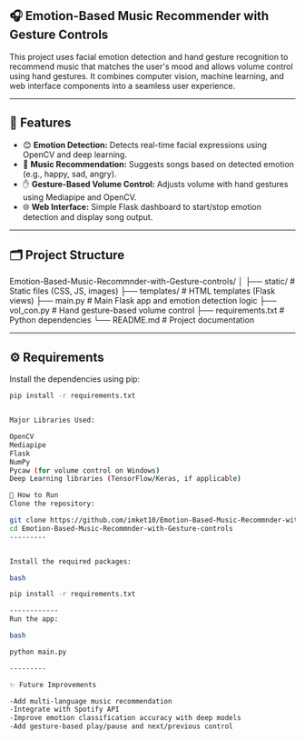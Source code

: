 ## 🎧 Emotion-Based Music Recommender with Gesture Controls

This project uses facial emotion detection and hand gesture recognition to recommend music that matches the user's mood and allows volume control using hand gestures. It combines computer vision, machine learning, and web interface components into a seamless user experience.

---
## 📌 Features

- 😊 **Emotion Detection:** Detects real-time facial expressions using OpenCV and deep learning.
- 🎵 **Music Recommendation:** Suggests songs based on detected emotion (e.g., happy, sad, angry).
- ✋ **Gesture-Based Volume Control:** Adjusts volume with hand gestures using Mediapipe and OpenCV.
- 🌐 **Web Interface:** Simple Flask dashboard to start/stop emotion detection and display song output.

---

## 🗂️ Project Structure


Emotion-Based-Music-Recommnder-with-Gesture-controls/
│
├── static/ # Static files (CSS, JS, images)
├── templates/ # HTML templates (Flask views)
├── main.py # Main Flask app and emotion detection logic
├── vol_con.py # Hand gesture-based volume control
├── requirements.txt # Python dependencies
└── README.md # Project documentation


---

## ⚙️ Requirements

Install the dependencies using pip:

```bash
pip install -r requirements.txt


Major Libraries Used:

OpenCV
Mediapipe
Flask
NumPy
Pycaw (for volume control on Windows)
Deep Learning libraries (TensorFlow/Keras, if applicable)

🚀 How to Run
Clone the repository:

git clone https://github.com/imket10/Emotion-Based-Music-Recommnder-with-Gesture-controls.git
cd Emotion-Based-Music-Recommnder-with-Gesture-controls
---------


Install the required packages:

bash

pip install -r requirements.txt

------------
Run the app:

bash

python main.py

---------

✨ Future Improvements

-Add multi-language music recommendation
-Integrate with Spotify API
-Improve emotion classification accuracy with deep models
-Add gesture-based play/pause and next/previous control



